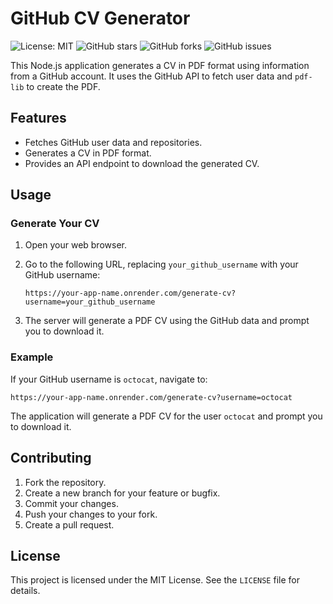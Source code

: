 # GitHub CV Generator

![License: MIT](https://img.shields.io/badge/License-MIT-blue.svg)
![GitHub stars](https://img.shields.io/github/stars/nia-cloud-official/github-cv-generator)
![GitHub forks](https://img.shields.io/github/forks/nia-cloud-official/github-cv-generator)
![GitHub issues](https://img.shields.io/github/issues/nia-cloud-official/github-cv-generator)

This Node.js application generates a CV in PDF format using information from a GitHub account. It uses the GitHub API to fetch user data and `pdf-lib` to create the PDF.

## Features

- Fetches GitHub user data and repositories.
- Generates a CV in PDF format.
- Provides an API endpoint to download the generated CV.

## Usage

### Generate Your CV

1. Open your web browser.
2. Go to the following URL, replacing `your_github_username` with your GitHub username:

    ```
    https://your-app-name.onrender.com/generate-cv?username=your_github_username
    ```

3. The server will generate a PDF CV using the GitHub data and prompt you to download it.

### Example

If your GitHub username is `octocat`, navigate to:

```
https://your-app-name.onrender.com/generate-cv?username=octocat
```

The application will generate a PDF CV for the user `octocat` and prompt you to download it.

## Contributing

1. Fork the repository.
2. Create a new branch for your feature or bugfix.
3. Commit your changes.
4. Push your changes to your fork.
5. Create a pull request.

## License

This project is licensed under the MIT License. See the `LICENSE` file for details.


